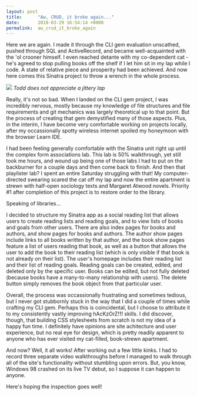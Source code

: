 ```yaml
---
layout: post
title:      "Aw, CRUD, it broke again..."
date:       2018-03-29 16:54:14 +0000
permalink:  aw_crud_it_broke_again
---
```



Here we are again. I made it through the CLI gem evaluation unscathed, pushed through SQL and ActiveRecord, and became well-acquainted with the 'ol crooner himself. I even reached detante with my co-dependent cat - he's agreed to stop pulling books off the shelf if I let him sit in my lap while I code. A state of relative piece and prosperity had been achieved. And now here comes this Sinatra project to throw a wrench in the whole process.

 ![](https://scontent-dfw5-1.cdninstagram.com/vp/252575da3740aeb48af4887c2f6f915e/5B6DDC2B/t51.2885-15/s640x640/sh0.08/e35/28754395_433684477076224_749151968412303360_n.jpg)
 *Todd does not appreciate a jittery lap*

Really, it's not so bad. When I landed on the CLI gem project, I was incredibly nervous, mostly because my knowledge of file structures and file requirements and git mechanics was largely theoretical up to that point. But the process of creating that gem demystified many of those aspects. Plus, in the interim, I have become very comfortable working on projects locally, after my occassionally spotty wireless internet spoiled my honeymoon with the browser Learn IDE.

I had been feeling generally comfortable with the Sinatra unit right up until the complex form associations lab. This lab is 50% walkthrough, yet still took me hours, and wound up being one of those labs I had to put on the backburner for a couple days and then come back to finish. And then that playlister lab? I spent an entire Saturday struggling with that! My computer-directed swearing scared the cat off my lap and now the entire apartment is strewn with half-open sociology texts and Margaret Atwood novels. Priority #1 after completion of this project is to restore order to the library.

Speaking of libraries...


I decided to structure my Sinatra app as a social reading list that allows users to create reading lists and reading goals, and to view lists of books and goals from other users. There are also index pages for books and authors, and show pages for books and authors. The author show pages include links to all books written by that author, and the book show pages feature a list of users reading that book, as well as a button that allows the user to add the book to their reading list (which is only visible if that book is not already on their list). The user's homepage includes their reading list and their list of reading goals. Reading goals can be created, edited, and deleted only by the specific user. Books can be edited, but not fully deleted (because books have a many-to-many relationship with users). The delete button simply removes the book object from that particular user. 

Overall, the process was occassionally frustrating and sometimes tedious, but I never got stubbornly stuck in the way that I did a couple of times while crafting my CLI gem. Perhaps this is coincidental, but I choose to attribute it to my consistently vastly improving hAcKzOrZ!1! skills. I did discover, though, that building CSS stylesheets from scratch is not my idea of a happy fun time. I definitely have opinions are site achitecture and user experience, but no real eye for design, which is pretty readily apparent to anyone who has ever visited my cat-filled, book-strewn apartment.

And now? Well, it all works! After working out a few little kinks. I had to record three separate video walkthroughs before I managed to walk through all of the site's functionality without stumbling upon errors. But, you know, Windows 98 crashed on its live TV debut, so I suppose it can happen to anyone.

Here's hoping the inspection goes well!
